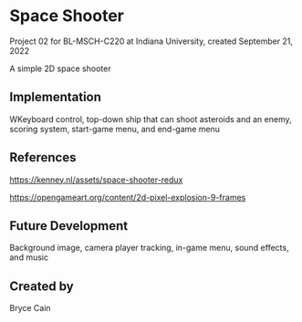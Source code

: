 # Space Shooter

Project 02 for BL-MSCH-C220 at Indiana University, created September 21, 2022

A simple 2D space shooter

## Implementation
WKeyboard control, top-down ship that can shoot asteroids and an enemy, scoring system, start-game menu, and end-game menu

## References

https://kenney.nl/assets/space-shooter-redux

https://opengameart.org/content/2d-pixel-explosion-9-frames

## Future Development
Background image, camera player tracking, in-game menu, sound effects, and music

## Created by
Bryce Cain
